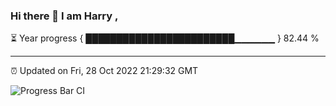 ### Hi there 👋 I am Harry , 

⏳ Year progress { ████████████████████████▁▁▁▁▁▁ } 82.44 %

---

⏰ Updated on Fri, 28 Oct 2022 21:29:32 GMT

![Progress Bar CI](https://github.com/duykhang68/duykhang68/workflows/Progress%20Bar%20CI/badge.svg)
